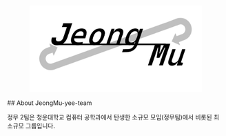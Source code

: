 <p align="center"><a href="https://github.com/jeongmu-yee-team/.github" target="_blank"><img src="https://github.com/jeongmu-yee-team/.github/blob/main/logo/jeongmu-logo(2%2C1).png" width="400" alt="JeongMu Logo"></a></p>
## About JeongMu-yee-team

정무 2팀은 청운대학교 컴퓨터 공학과에서 탄생한 소규모 모임\(정무팀\)에서 비롯된 최소규모 그룹입니다.
